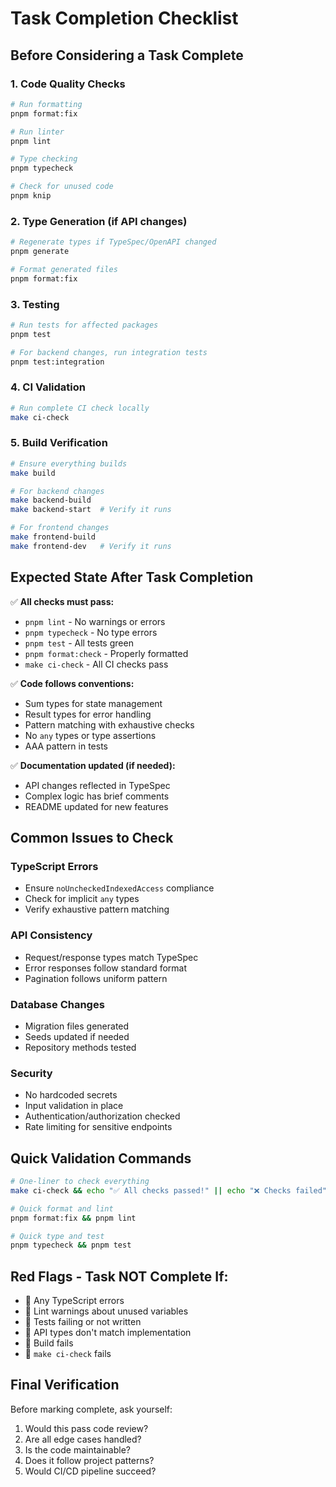 # Task Completion Checklist

## Before Considering a Task Complete

### 1. Code Quality Checks
```bash
# Run formatting
pnpm format:fix

# Run linter
pnpm lint

# Type checking
pnpm typecheck

# Check for unused code
pnpm knip
```

### 2. Type Generation (if API changes)
```bash
# Regenerate types if TypeSpec/OpenAPI changed
pnpm generate

# Format generated files
pnpm format:fix
```

### 3. Testing
```bash
# Run tests for affected packages
pnpm test

# For backend changes, run integration tests
pnpm test:integration
```

### 4. CI Validation
```bash
# Run complete CI check locally
make ci-check
```

### 5. Build Verification
```bash
# Ensure everything builds
make build

# For backend changes
make backend-build
make backend-start  # Verify it runs

# For frontend changes  
make frontend-build
make frontend-dev   # Verify it runs
```

## Expected State After Task Completion

✅ **All checks must pass:**
- `pnpm lint` - No warnings or errors
- `pnpm typecheck` - No type errors
- `pnpm test` - All tests green
- `pnpm format:check` - Properly formatted
- `make ci-check` - All CI checks pass

✅ **Code follows conventions:**
- Sum types for state management
- Result types for error handling
- Pattern matching with exhaustive checks
- No `any` types or type assertions
- AAA pattern in tests

✅ **Documentation updated (if needed):**
- API changes reflected in TypeSpec
- Complex logic has brief comments
- README updated for new features

## Common Issues to Check

### TypeScript Errors
- Ensure `noUncheckedIndexedAccess` compliance
- Check for implicit `any` types
- Verify exhaustive pattern matching

### API Consistency
- Request/response types match TypeSpec
- Error responses follow standard format
- Pagination follows uniform pattern

### Database Changes
- Migration files generated
- Seeds updated if needed
- Repository methods tested

### Security
- No hardcoded secrets
- Input validation in place
- Authentication/authorization checked
- Rate limiting for sensitive endpoints

## Quick Validation Commands

```bash
# One-liner to check everything
make ci-check && echo "✅ All checks passed!" || echo "❌ Checks failed"

# Quick format and lint
pnpm format:fix && pnpm lint

# Quick type and test
pnpm typecheck && pnpm test
```

## Red Flags - Task NOT Complete If:
- 🚫 Any TypeScript errors
- 🚫 Lint warnings about unused variables
- 🚫 Tests failing or not written
- 🚫 API types don't match implementation
- 🚫 Build fails
- 🚫 `make ci-check` fails

## Final Verification
Before marking complete, ask yourself:
1. Would this pass code review?
2. Are all edge cases handled?
3. Is the code maintainable?
4. Does it follow project patterns?
5. Would CI/CD pipeline succeed?